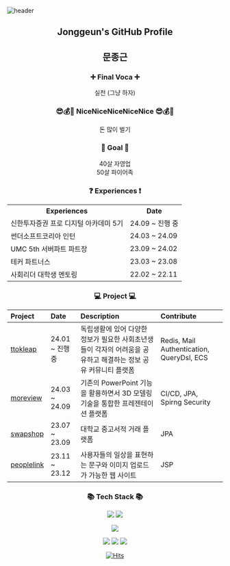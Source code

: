 ![header](https://capsule-render.vercel.app/api?type=waving&color=gradient&height=230&text=Growing%20and%20Sharing&fontSize=60&animation=fadeIn&fontAlignY=38&desc=&descAlignY=51&descAlign=62)

<h2 align="center">Jonggeun's GitHub Profile</h2>
<h2 align="center">문종근</h2>

<h3 align="center">➕ Final Voca ➕</h3>
<p align="center">
실천 (그냥 하자)
</p>

<h3 align="center"> 😎💰💸 NiceNiceNiceNiceNice 😎💰💸 </h3>
<p align="center">
돈 많이 벌기
</p>

<h3 align="center"> 🚩 Goal 🚩 </h3>
<p align="center">
40살 자영업<br>
50살 파이어족
</p>

<h3 align="center"> ❓ Experiences ❗️ </h3>

<div align="center">
  <table>
    <tr>
      <th>Experiences</th>
      <th>Date</th>
    </tr>
    <tr>
      <td>신한투자증권 프로 디지털 아카데미 5기</td>
      <td>24.09 ~ 진행 중</td>
    </tr>
    <tr>
      <td>썬더소프트코리아 인턴</td>
      <td>24.03 ~ 24.09</td>
    </tr>
    <tr>
      <td>UMC 5th 서버파트 파트장</td>
      <td>23.09 ~ 24.02</td>
    </tr>
    <tr>
      <td>테커 파트너스</td>
      <td>23.03 ~ 23.08</td>
    </tr>    
    <tr>
      <td>사회리더 대학생 멘토링</td>
      <td>22.02 ~ 22.11</td>
    </tr>   
  </table>
</div>


<h3 align="center"> 💻 Project 💻 </h3>

|Project|Date|Description|Contribute
|:---|:---|:---|:---|
|[ttokleap](https://github.com/ttoklip/BackEnd)|24.01 ~ 진행 중|독립생활에 있어 다양한 정보가 필요한 사회초년생들이 각자의 어려움을 공유하고 해결하는 정보 공유 커뮤니티 플랫폼|Redis, Mail Authentication, QueryDsl, ECS|
|[moreview](https://github.com/TUK-MoreView/more-view-backend)|24.03 ~ 24.09|기존의 PowerPoint 기능을 활용하면서 3D 모델링 기술을 통합한 프레젠테이션 플랫폼|CI/CD, JPA, Spirng Security| 
|[swapshop](https://github.com/why-only-english/swapshop-backend)|23.07 ~ 23.09|대학교 중고서적 거래 플랫폼|JPA|
|[peoplelink](https://github.com/why-only-english/peoplelink)|23.11 ~ 23.12|사용자들의 일상을 표현하는 문구와 이미지 업로드가 가능한 웹 사이트|JSP|

<h3 align="center">📚 Tech Stack 📚</h3>
<p align="center">
    <img src="https://img.shields.io/badge/Java-007396?style=for-the-badge&logo=Java&logoColor=white">
    <img src="https://img.shields.io/badge/Spring Boot-6DB33F?style=for-the-badge&logo=Spring Boot&logoColor=white">

</p>

<p align="center">
    <img src="https://img.shields.io/badge/MySQL-4479A1?style=for-the-badge&logo=MySQL&logoColor=white">
</p>

<p align="center">
    <img src="https://img.shields.io/badge/docker-2496ED?style=for-the-badge&logo=docker&logoColor=white">
    <img src="https://img.shields.io/badge/github actions-2088FF?style=for-the-badge&logo=githubactions&logoColor=white">
    <img src="https://img.shields.io/badge/aws-FF9900?style=for-the-badge&logo=amazonaws&logoColor=white">
</p>

<div align="center">

[![Hits](https://hits.seeyoufarm.com/api/count/incr/badge.svg?url=https%3A%2F%2Fgithub.com%2Fwhy-only-english&count_bg=%2379C83D&title_bg=%23555555&icon=&icon_color=%23E7E7E7&title=hits&edge_flat=false)](https://github.com/why-only-english)

</div>


<!--
**why-only-english/why-only-english** is a ✨ _special_ ✨ repository because its `README.md` (this file) appears on your GitHub profile.

Here are some ideas to get you started:

- 🔭 I’m currently working on ...
- 🌱 I’m currently learning ...
- 👯 I’m looking to collaborate on ...
- 🤔 I’m looking for help with ...
- 💬 Ask me about ...
- 📫 How to reach me: ...
- 😄 Pronouns: ...
- ⚡ Fun fact: ...
-->
